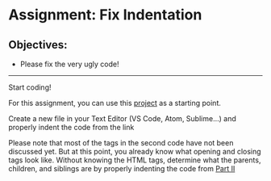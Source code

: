 <h1>Assignment: Fix Indentation</h1>

<h2>Objectives:</h2>
<ul>
  <li>Please fix the very ugly code!</li>
</ul>

<hr>

<p>Start coding!</p>
<p>For this assignment, you can use this <a href="https://github.com/TheCodingDojo/webFun_html_indentation">project</a> as a starting point.</p>
<p>Create a new file in your Text Editor (VS Code, Atom, Sublime...) and properly indent the code from the link</p>

<p>
  Please note that most of the tags in the second code have not been discussed yet. But at this point, you already know what opening and closing tags look like. Without knowing the HTML tags, determine what the parents, children, and siblings are by properly indenting the code from <a href="https://github.com/TheCodingDojo/webFun_html_indentation/blob/master/partII.html">Part II</a>
</p>


